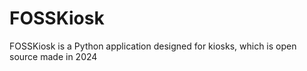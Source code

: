 # FOSSKiosk
FOSSKiosk is a Python application designed for kiosks, which is open source made in 2024
